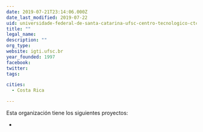 ```yaml
---
date: 2019-07-21T23:14:06.000Z
date_last_modified: 2019-07-22
uid: universidade-federal-de-santa-catarina-ufsc-centro-tecnologico-ctc-departamento-de-engenharia-e-gestão-do-conhecimento-degc-nucleo-de-estudos-em-inteligencia-gestão-e-tecnologias-para-inovacão-igti
title: ""
legal_name: 
description: ""
org_type: 
website: igti.ufsc.br
year_founded: 1997
facebook: 
twitter: 
tags:

cities: 
  - Costa Rica

---
```


Esta organización tiene los siguientes proyectos:

- [](/i/sistema-de-gestão-de-ideias-para-seguranca-publica.html)
